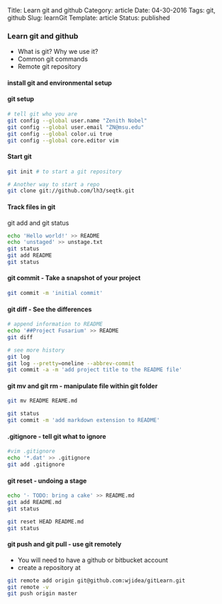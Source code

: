 Title: Learn git and github
Category: article
Date: 04-30-2016
Tags: git, github
Slug: learnGit
Template: article
Status: published

### Learn git and github

- What is git? Why we use it?
- Common git commands
- Remote git repository

#### install git and environmental setup

#### git setup  

```sh
# tell git who you are
git config --global user.name "Zenith Nobel"
git config --global user.email "ZN@msu.edu"
git config --global color.ui true
git config --global core.editor vim

```
#### Start git

```sh
git init # to start a git repository

# Another way to start a repo
git clone git://github.com/lh3/seqtk.git
```
#### Track files in git  
git add and git status

```sh
echo 'Hello world!' >> README
echo 'unstaged' >> unstage.txt
git status
git add README
git status
```
#### git commit - Take a snapshot of your project

```sh
git commit -m 'initial commit'
```

#### git diff - See the differences
```sh
# append information to README
echo '##Project Fusarium' >> README
git diff

# see more history
git log
git log --pretty=oneline --abbrev-commit
git commit -a -m 'add project title to the README file'
```

#### git mv and git rm - manipulate file within git folder

```sh
git mv README REAME.md

git status
git commit -m 'add markdown extension to README'
```
#### .gitignore - tell git what to ignore

```sh
#vim .gitignore
echo '*.dat' >> .gitignore
git add .gitignore
```

#### git reset - undoing a stage

```sh
echo '- TODO: bring a cake' >> README.md
git add README.md
git status

git reset HEAD README.md
git status
```
#### git push and git pull - use git remotely
- You will need to have a github or bitbucket account
- create a repository at 

```sh
git remote add origin git@github.com:wjidea/gitLearn.git
git remote -v
git push origin master
```
